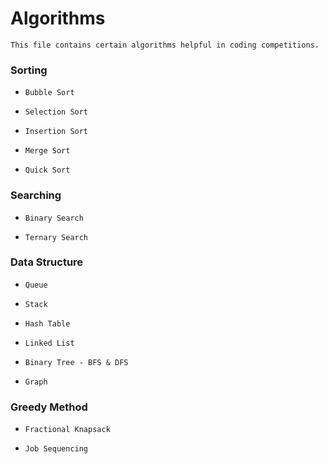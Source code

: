 # Algorithms

    This file contains certain algorithms helpful in coding competitions.

### Sorting

*     Bubble Sort
*     Selection Sort
*     Insertion Sort
*     Merge Sort
*     Quick Sort


### Searching

*     Binary Search
*     Ternary Search


### Data Structure

*     Queue
*     Stack
*     Hash Table
*     Linked List
*     Binary Tree - BFS & DFS
*     Graph


### Greedy Method

*     Fractional Knapsack
*     Job Sequencing

